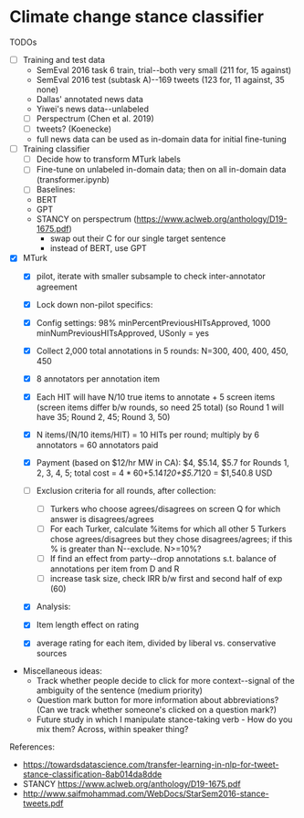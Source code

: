 # Climate change stance classifier

TODOs

- [ ] Training and test data
   - SemEval 2016 task 6 train, trial--both very small (211 for, 15 against)
   - SemEval 2016 test (subtask A)--169 tweets (123 for, 11 against, 35 none)
   - Dallas' annotated news data
   - Yiwei's news data--unlabeled
   - [ ] Perspectrum (Chen et al. 2019)
   - [ ] tweets? (Koenecke)
   - full news data can be used as in-domain data for initial fine-tuning
- [ ] Training classifier
   - [ ] Decide how to transform MTurk labels
   - [ ] Fine-tune on unlabeled in-domain data; then on all in-domain data (transformer.ipynb)
   - [ ] Baselines: 
	- BERT
	- GPT
	- STANCY on perspectrum (https://www.aclweb.org/anthology/D19-1675.pdf)
	    - swap out their C for our single target sentence
	    - instead of BERT, use GPT
- [x] MTurk 
   - [x] pilot, iterate with smaller subsample to check inter-annotator agreement
   - [x] Lock down non-pilot specifics:
	- [x] Config settings: 98% minPercentPreviousHITsApproved, 1000 minNumPreviousHITsApproved, USonly = yes
	- [x] Collect 2,000 total annotations in 5 rounds: N=300, 400, 400, 450, 450
	- [x] 8 annotators per annotation item
	- [x] Each HIT will have N/10 true items to annotate + 5 screen items (screen items differ b/w rounds, so need 25 total) (so Round 1 will have 35; Round 2, 45; Round 3, 50)
	- [x] N items/(N/10 items/HIT) = 10 HITs per round; multiply by 6 annotators = 60 annotators paid
	- [x] Payment (based on $12/hr MW in CA): $4, $5.14, $5.7 for Rounds 1, 2, 3, 4, 5; total cost = $4*60+$5.14*120+$5.7*120 = $1,540.8 USD
	- [ ] Exclusion criteria for all rounds, after collection:
		- [ ] Turkers who choose agrees/disagrees on screen Q for which answer is disagrees/agrees
		- [ ] For each Turker, calculate %items for which all other 5 Turkers chose agrees/disagrees but they chose disagrees/agrees; if this % is greater than N--exclude. N>=10%?
		- [ ] If find an effect from party--drop annotations s.t. balance of annotations per item from D and R
		- [ ] increase task size, check IRR b/w first and second half of exp (60)
   - [x] Analysis:
	- [x] Item length effect on rating
	- [x] average rating for each item, divided by liberal vs. conservative sources


- Miscellaneous ideas:
	- Track whether people decide to click for more context--signal of the ambiguity of the sentence (medium priority)
	- Question mark button for more information about abbreviations? (Can we track whether someone's clicked on a question mark?)
	- Future study in which I manipulate stance-taking verb
            - How do you mix them? Across, within speaker thing?

References:
   - https://towardsdatascience.com/transfer-learning-in-nlp-for-tweet-stance-classification-8ab014da8dde
   - STANCY https://www.aclweb.org/anthology/D19-1675.pdf
   - http://www.saifmohammad.com/WebDocs/StarSem2016-stance-tweets.pdf

